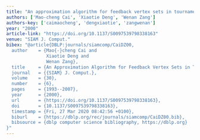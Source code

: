 ```yaml
---
title: "An approximation algorithm for feedback vertex sets in tournaments"
authors: ['Mao-cheng Cai', 'Xiaotie Deng', 'Wenan Zang']
authors-key: ['caimaocheng', 'dengxiaotie', 'zangwenan']
year: "2000"
article-link: "https://doi.org/10.1137/S0097539798338163"
venue: "SIAM J. Comput."
bibex: "@article{DBLP:journals/siamcomp/CaiDZ00,
  author    = {Mao{-}cheng Cai and
               Xiaotie Deng and
               Wenan Zang},
  title     = {An Approximation Algorithm for Feedback Vertex Sets in Tournaments},
  journal   = {{SIAM} J. Comput.},
  volume    = {30},
  number    = {6},
  pages     = {1993--2007},
  year      = {2000},
  url       = {https://doi.org/10.1137/S0097539798338163},
  doi       = {10.1137/S0097539798338163},
  timestamp = {Fri, 27 Mar 2020 08:42:56 +0100},
  biburl    = {https://dblp.org/rec/journals/siamcomp/CaiDZ00.bib},
  bibsource = {dblp computer science bibliography, https://dblp.org}
}"
---
```

